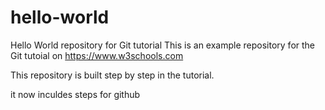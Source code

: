 # hello-world
Hello World repository for Git tutorial
This is an example repository for the Git tutoial on https://www.w3schools.com

This repository is built step by step in the tutorial.

it now inculdes steps for github
